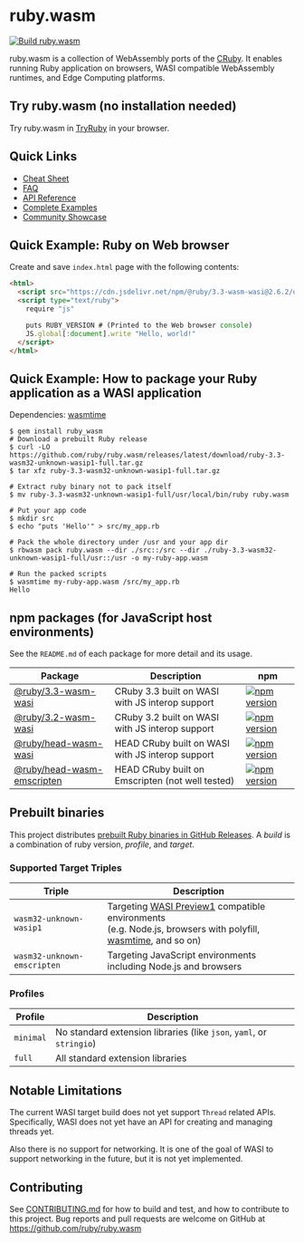 # ruby.wasm

[![Build ruby.wasm](https://github.com/ruby/ruby.wasm/actions/workflows/build.yml/badge.svg?branch=main)](https://github.com/ruby/ruby.wasm/actions/workflows/build.yml)

ruby.wasm is a collection of WebAssembly ports of the [CRuby](https://github.com/ruby/ruby).
It enables running Ruby application on browsers, WASI compatible WebAssembly runtimes, and Edge Computing platforms.

## Try ruby.wasm (no installation needed)

Try ruby.wasm in [TryRuby](https://try.ruby-lang.org/playground#code=puts+RUBY_DESCRIPTION&engine=cruby-3.2.0dev) in your browser.

## Quick Links

- [Cheat Sheet](https://github.com/ruby/ruby.wasm/blob/main/docs/cheat_sheet.md)
- [FAQ](https://github.com/ruby/ruby.wasm/blob/main/docs/faq.md)
- [API Reference](https://github.com/ruby/ruby.wasm/blob/main/docs/api.md)
- [Complete Examples](https://github.com/ruby/ruby.wasm/tree/main/packages/npm-packages/ruby-wasm-wasi/example)
- [Community Showcase](https://github.com/ruby/ruby.wasm/wiki/Showcase)

## Quick Example: Ruby on Web browser

Create and save `index.html` page with the following contents:

```html
<html>
  <script src="https://cdn.jsdelivr.net/npm/@ruby/3.3-wasm-wasi@2.6.2/dist/browser.script.iife.js"></script>
  <script type="text/ruby">
    require "js"

    puts RUBY_VERSION # (Printed to the Web browser console)
    JS.global[:document].write "Hello, world!"
  </script>
</html>
```

## Quick Example: How to package your Ruby application as a WASI application

Dependencies: [wasmtime](https://github.com/bytecodealliance/wasmtime)

```console
$ gem install ruby_wasm
# Download a prebuilt Ruby release
$ curl -LO https://github.com/ruby/ruby.wasm/releases/latest/download/ruby-3.3-wasm32-unknown-wasip1-full.tar.gz
$ tar xfz ruby-3.3-wasm32-unknown-wasip1-full.tar.gz

# Extract ruby binary not to pack itself
$ mv ruby-3.3-wasm32-unknown-wasip1-full/usr/local/bin/ruby ruby.wasm

# Put your app code
$ mkdir src
$ echo "puts 'Hello'" > src/my_app.rb

# Pack the whole directory under /usr and your app dir
$ rbwasm pack ruby.wasm --dir ./src::/src --dir ./ruby-3.3-wasm32-unknown-wasip1-full/usr::/usr -o my-ruby-app.wasm

# Run the packed scripts
$ wasmtime my-ruby-app.wasm /src/my_app.rb
Hello
```

## npm packages (for JavaScript host environments)

See the `README.md` of each package for more detail and its usage.

<table>
  <thead>
    <tr>
      <th>Package</th>
      <th>Description</th>
      <th>npm</th>
    </tr>
  </thead>
  <tbody>
    <tr>
      <td><a href="/packages/npm-packages/ruby-3.3-wasm-wasi">@ruby/3.3-wasm-wasi</a></td>
      <td>CRuby 3.3 built on WASI with JS interop support</td>
      <td><a href="https://www.npmjs.com/package/@ruby/3.3-wasm-wasi" rel="nofollow"><img src="https://badge.fury.io/js/@ruby%2F3.3-wasm-wasi.svg" alt="npm version" style="max-width: 100%;"></a></td>
    </tr>
    <tr>
      <td><a href="/packages/npm-packages/ruby-3.2-wasm-wasi">@ruby/3.2-wasm-wasi</a></td>
      <td>CRuby 3.2 built on WASI with JS interop support</td>
      <td><a href="https://www.npmjs.com/package/@ruby/3.2-wasm-wasi" rel="nofollow"><img src="https://badge.fury.io/js/@ruby%2F3.2-wasm-wasi.svg" alt="npm version" style="max-width: 100%;"></a></td>
    </tr>
    <tr>
      <td><a href="/packages/npm-packages/ruby-head-wasm-wasi">@ruby/head-wasm-wasi</a></td>
      <td>HEAD CRuby built on WASI with JS interop support</td>
      <td><a href="https://www.npmjs.com/package/@ruby/head-wasm-wasi" rel="nofollow"><img src="https://badge.fury.io/js/@ruby%2Fhead-wasm-wasi.svg" alt="npm version" style="max-width: 100%;"></a></td>
    </tr>
    <tr>
      <td><a href="/packages/npm-packages/ruby-head-wasm-emscripten">@ruby/head-wasm-emscripten</a></td>
      <td>HEAD CRuby built on Emscripten (not well tested)</td>
      <td><a href="https://www.npmjs.com/package/@ruby/head-wasm-emscripten" rel="nofollow"><img src="https://badge.fury.io/js/@ruby%2Fhead-wasm-emscripten.svg" alt="npm version" style="max-width: 100%;"></a></td>
    </tr>
  </tbody>
</table>

## Prebuilt binaries

This project distributes [prebuilt Ruby binaries in GitHub Releases](https://github.com/ruby/ruby.wasm/releases).
A _build_ is a combination of ruby version, _profile_, and _target_.

### Supported Target Triples

<table>
  <thead>
    <tr>
      <th>Triple</th>
      <th>Description</th>
    </tr>
  </thead>
  <tbody>
    <tr>
      <td><code>wasm32-unknown-wasip1</code></td>
      <td>Targeting <a href="https://github.com/WebAssembly/WASI/tree/main/legacy/preview1">WASI Preview1</a> compatible environments <br>(e.g. Node.js, browsers with polyfill, <a href="https://github.com/bytecodealliance/wasmtime">wasmtime</a>, and so on)</td>
    </tr>
    <tr>
      <td><code>wasm32-unknown-emscripten</code></td>
      <td>Targeting JavaScript environments including Node.js and browsers</td>
    </tr>
  </tbody>
</table>

### Profiles

<table>
  <thead>
    <tr>
      <th>Profile</th>
      <th>Description</th>
    </tr>
  </thead>
  <tbody>
    <tr>
      <td><code>minimal</code></td>
      <td>No standard extension libraries (like <code>json</code>, <code>yaml</code>, or <code>stringio</code>)</td>
    </tr>
    <tr>
      <td><code>full</code></td>
      <td>All standard extension libraries</td>
    </tr>
  </tbody>
</table>

## Notable Limitations

The current WASI target build does not yet support `Thread` related APIs. Specifically, WASI does not yet have an API for creating and managing threads yet.

Also there is no support for networking. It is one of the goal of WASI to support networking in the future, but it is not yet implemented.


## Contributing

See [CONTRIBUTING.md](./CONTRIBUTING.md) for how to build and test, and how to contribute to this project.
Bug reports and pull requests are welcome on GitHub at https://github.com/ruby/ruby.wasm
